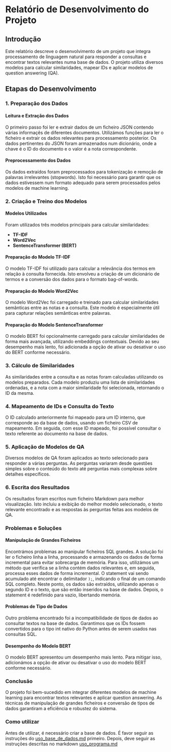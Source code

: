 # Relatório de Desenvolvimento do Projeto

## Introdução

Este relatório descreve o desenvolvimento de um projeto que integra processamento de linguagem natural para responder a consultas e encontrar textos relevantes numa base de dados. O projeto utiliza diversos modelos para calcular similaridades, mapear IDs e aplicar modelos de question answering (QA).

## Etapas do Desenvolvimento

### 1. Preparação dos Dados

#### Leitura e Extração dos Dados

O primeiro passo foi ler e extrair dados de um ficheiro JSON contendo várias informaçẽs de diferentes documentos. Utilizámos funções para ler o ficheiro e extrair os dados relevantes para processamento posterior. Os dados pertinentes do JSON foram armazenados num dicionário, onde a chave é o ID do documento e o valor é a nota correspondente.

#### Preprocessamento dos Dados

Os dados extraídos foram preprocessados para tokenização e remoção de palavras irrelevantes (stopwords). Isto foi necessário para garantir que os dados estivessem num formato adequado para serem processados pelos modelos de machine learning.

### 2. Criação e Treino dos Modelos

#### Modelos Utilizados

Foram utilizados três modelos principais para calcular similaridades:

- **TF-IDF**
- **Word2Vec**
- **SentenceTransformer (BERT)**

#### Preparação do Modelo TF-IDF

O modelo TF-IDF foi utilizado para calcular a relevância dos termos em relação à consulta fornecida. Isto envolveu a criação de um dicionário de termos e a conversão dos dados para o formato bag-of-words.

#### Preparação do Modelo Word2Vec

O modelo Word2Vec foi carregado e treinado para calcular similaridades semânticas entre as notas e a consulta. Este modelo é especialmente útil para capturar relações semânticas entre palavras.

#### Preparação do Modelo SentenceTransformer

O modelo BERT foi opcionalmente carregado para calcular similaridades de forma mais avançada, utilizando embeddings contextuais. Devido ao seu desempenho mais lento, foi adicionada a opção de ativar ou desativar o uso do BERT conforme necessário.

### 3. Cálculo de Similaridades

As similaridades entre a consulta e as notas foram calculadas utilizando os modelos preparados. Cada modelo produziu uma lista de similaridades ordenadas, e a nota com a maior similaridade foi selecionada, retornando o ID da mesma.

### 4. Mapeamento de IDs e Consulta do Texto

O ID calculado anteriormente foi mapeado para um ID interno, que corresponde ao da base de dados, usando um ficheiro CSV de mapeamento. Em seguida, com esse ID mapeado, foi possível consultar o texto referente ao documento na base de dados.

### 5. Aplicação de Modelos de QA

Diversos modelos de QA foram aplicados ao texto selecionado para responder a várias perguntas. As perguntas variaram desde questões simples sobre o conteúdo do texto até perguntas mais complexas sobre detalhes específicos.

### 6. Escrita dos Resultados

Os resultados foram escritos num ficheiro Markdown para melhor visualização. Isto incluiu a exibição do melhor modelo selecionado, o texto relevante encontrado e as respostas às perguntas feitas aos modelos de QA.

### Problemas e Soluções

#### Manipulação de Grandes Ficheiros

Encontrámos problemas ao manipular ficheiros SQL grandes. A solução foi ler o ficheiro linha a linha, processando e armazenando os dados de forma incremental para evitar sobrecarga de memória. Para isso, utilizámos um método que verifica se a linha contém dados relevantes e, em seguida, processa esses dados de forma incremental. O statement vai sendo acumulado até encontrar o delimitador `);`, indicando o final de um comando SQL completo. Neste ponto, os dados são extraídos, utilizando apenas o segundo ID e o texto, que são então inseridos na base de dados. Depois, o statement é redefinido para vazio, libertando memória.

#### Problemas de Tipo de Dados

Outro problema encontrado foi a incompatibilidade de tipos de dados ao consultar textos na base de dados. Garantimos que os IDs fossem convertidos para o tipo int nativo do Python antes de serem usados nas consultas SQL.

#### Desempenho do Modelo BERT

O modelo BERT apresentou um desempenho mais lento. Para mitigar isso, adicionámos a opção de ativar ou desativar o uso do modelo BERT conforme necessário.

### Conclusão

O projeto foi bem-sucedido em integrar diferentes modelos de machine learning para encontrar textos relevantes e aplicar question answering. As técnicas de manipulação de grandes ficheiros e conversão de tipos de dados garantiram a eficiência e robustez do sistema.

### Como utilizar

Antes de utilizar, é necessário criar a base de dados.
É favor seguir as instruções do [uso_base_de_dados.md](./uso_base_de_dados.md) primeiro.
Depois, deve seguir as instruções descritas no markdown [uso_programa.md](./uso_programa.md)
